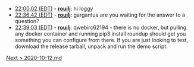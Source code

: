 * <a href="#22:00.02" id="22:00.02">22:00.02 (EDT)</a> - __[rouilj](https://github.com/rouilj)__: hi loggy
* <a href="#22:36.42" id="22:36.42">22:36.42 (EDT)</a> - __[rouilj](https://github.com/rouilj)__: gargantua are you waiting for the answer to a question?
* <a href="#22:39.03" id="22:39.03">22:39.03 (EDT)</a> - __[rouilj](https://github.com/rouilj)__: qwebirc62194 - there is no docker, but pulling any docker container and running pip3 install roundup should get you something you can configure from there. If you are just looking to test, download the release tarball, unpack and run the demo script.


[Next > 2020-10-12.md](/doc/trunk/log/roundup/2020-10-12.md)

